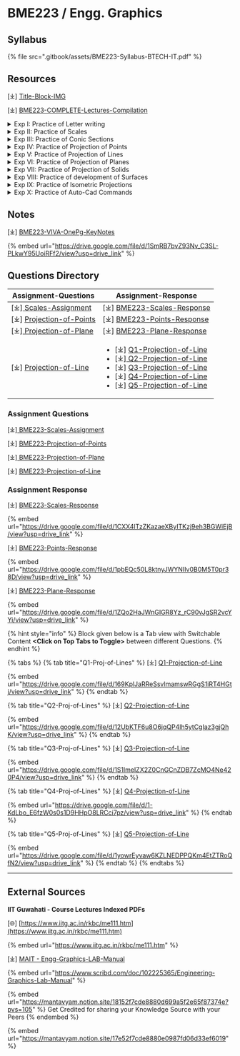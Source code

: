 # BME223 / Engg. Graphics

## Syllabus

{% file src=".gitbook/assets/BME223-Syllabus-BTECH-IT.pdf" %}

## Resources

\[⤓] [Title-Block-IMG](https://drive.google.com/file/d/13KD_g4S6P5asQMnTGoGylqbIUeHI1C3-/view?usp=drive_link)

\[⤓] [BME223-COMPLETE-Lectures-Compilation](https://drive.google.com/file/d/1RkkpBECxLTtN6ctPnkgsoLYX8TphlMQk/view?usp=drive_link)

<details>

<summary>Exp I: Practice of Letter writing </summary>

\[🌐] [Lettering techniques in engineering drawing](https://www.slideshare.net/slideshow/lettering-techniques-in-engineering-drawing/127826677#1)

\[🌐][ Engineering-Lettering](https://www.slideshare.net/slideshow/engineering-drawing-engineering-lettering-lesson-3/8635564#1)

</details>

<details>

<summary>Exp II: Practice of Scales </summary>

\[🌐] [SCALES AND Engineering Curves - IIT Guwahati](https://iitg.ac.in/rkbc/ME111/Lecture3%20Scales%20and%20Engineering%20Curves.pdf)

\[🌐] [Scales Problems and Solutions](https://www.scribd.com/document/371340760/1-5-Scales-Problems-and-Solutions)

</details>

<details>

<summary>Exp III: Practice of Conic Sections </summary>

\[🌐] [Conic Sections - IIT Guwahati](https://www.iitg.ac.in/dsharma/me111/Lecture%202%20Engineering%20curves.pdf)

</details>

<details>

<summary>Exp IV: Practice of Projection of Points </summary>

\[🌐] [Projection of Points and Lines - IITG](https://www.iitg.ac.in/rkbc/ME111/Lecture6%20Proj%20of%20pts%20and%20Lines.pdf)

</details>

<details>

<summary>Exp V: Practice of Projection of Lines </summary>

\[🌐] [Projection of Lines and Planes - IITG](https://www.iitg.ac.in/rkbc/ME111/Lecture7%20Proj%20of%20Lines%20and%20proj%20of%20planes.pdf)

\[🌐] [Projection of Lines - FYB-Tech](https://www.slideshare.net/slideshow/projection-of-lines-73140194/73140194)

</details>

<details>

<summary>Exp VI: Practice of Projection of Planes </summary>

\[🌐] [Projection of Planes - IITG](https://iitg.ac.in/kpmech/ME111-2016/Projection%20of%20Planes_revised.pdf)

</details>

<details>

<summary>Exp VII: Practice of Projection of Solids </summary>

\[🌐] [Projection of Solids - IITG](https://www.iitg.ac.in/rkbc/ME111/Lecture10%20Projection%20of%20solids.pdf)

\[🌐] [Projection of Solids - FYB-Tech](https://www.slideshare.net/AniketSuryawanshi/projection-of-solids-73140319#1)

</details>

<details>

<summary>Exp VIII: Practice of development of Surfaces </summary>

\[🌐] [Development of Surfaces - IITG](https://www.iitg.ac.in/rkbc/ME111/Lecture14%20Development%20of%20surfaces%20-%20pkghosh.pdf)

</details>

<details>

<summary>Exp IX: Practice of Isometric Projections </summary>

\[🌐] [Isometric projections - DSCE](https://www.slideshare.net/slideshow/isometric-projections/30522718#2)

</details>

<details>

<summary>Exp X: Practice of Auto-Cad Commands</summary>

\[🌐] [Basic-Drawing-Cmd-AUTOCAD](https://classes.engr.oregonstate.edu/cce/winter2020/cce203/CE413_W2020/ACAD_Basic_Commands.pdf)

</details>

## Notes

\[⤓] [BME223-VIVA-OnePg-KeyNotes](https://drive.google.com/file/d/1SmRB7bvZ93Nv_C3SL-PLkwY95UoiRFf2/view?usp=drive_link)

{% embed url="https://drive.google.com/file/d/1SmRB7bvZ93Nv_C3SL-PLkwY95UoiRFf2/view?usp=drive_link" %}

## Questions Directory

| Assignment-Questions                                                                                               | Assignment-Response                                                                                                                                                                                                                                                                                                                                                                                                                                                                                                                                                                                                                                                                                     |
| ------------------------------------------------------------------------------------------------------------------ | ------------------------------------------------------------------------------------------------------------------------------------------------------------------------------------------------------------------------------------------------------------------------------------------------------------------------------------------------------------------------------------------------------------------------------------------------------------------------------------------------------------------------------------------------------------------------------------------------------------------------------------------------------------------------------------------------------- |
| \[⤓][ Scales-Assignment](https://drive.google.com/file/d/1FxCSPGkRl-C-w1RKXsN-81rrUQrFCKUT/view?usp=drive_link)    | \[⤓] [BME223-Scales-Response](https://drive.google.com/file/d/1CXX4lTzZKazaeXByITKzj9eh3BGWiEjB/view?usp=drive_link)                                                                                                                                                                                                                                                                                                                                                                                                                                                                                                                                                                                    |
| \[⤓] [Projection-of-Points](https://drive.google.com/file/d/1hh8wmnoWAjVVsZUjtCcEaPzOOWISIHSe/view?usp=drive_link) | \[⤓] [BME223-Points-Response](https://drive.google.com/file/d/1pbEQc50L8ktnyJWYNIIv0B0M5T0pr38D/view?usp=drive_link)                                                                                                                                                                                                                                                                                                                                                                                                                                                                                                                                                                                    |
| \[⤓][ Projection-of-Plane](https://drive.google.com/file/d/1VRiREM2SaoUI0djgFDFP2FJPCh2HGeoj/view?usp=drive_link)  | \[⤓] [BME223-Plane-Response](https://drive.google.com/file/d/1ZQo2HaJWnGIGR8Yz_rC90vJgSR2vcYYi/view?usp=drive_link)                                                                                                                                                                                                                                                                                                                                                                                                                                                                                                                                                                                     |
| \[⤓] [Projection-of-Line](https://drive.google.com/file/d/11CJWl-qnVxBleRCs2hOFWPMpJmWYrCQU/view?usp=drive_link)   | <ul><li>[⤓] <a href="https://drive.google.com/file/d/169KplJaRReSsvlmamswRGgS1iRT4HGtj/view?usp=drive_link">Q1-Projection-of-Line</a></li><li>[⤓]<a href="https://drive.google.com/file/d/12UbKTF6u8O6jqQP4lh5ytCgIaz3gjQhK/view?usp=drive_link"> Q2-Projection-of-Line</a></li><li>[⤓] <a href="https://drive.google.com/file/d/1S1lmeIZX2Z0CnGCnZDB7ZcMO4Ne420P4/view?usp=drive_link">Q3-Projection-of-Line</a></li><li>[⤓] <a href="https://drive.google.com/file/d/1-KdLbo_E6fzW0s0s1D9HHpO8LRCci7pz/view?usp=drive_link">Q4-Projection-of-Line</a></li><li>[⤓] <a href="https://drive.google.com/file/d/1yowrEyvaw6KZLNEDPPQKm4EtZTRoQfN2/view?usp=drive_link">Q5-Projection-of-Line</a></li></ul> |

### Assignment Questions

\[⤓][ BME223-Scales-Assignment](https://drive.google.com/file/d/1FxCSPGkRl-C-w1RKXsN-81rrUQrFCKUT/view?usp=drive_link)

\[⤓] [BME223-Projection-of-Points](https://drive.google.com/file/d/1hh8wmnoWAjVVsZUjtCcEaPzOOWISIHSe/view?usp=drive_link)

\[⤓][ BME223-Projection-of-Plane](https://drive.google.com/file/d/1VRiREM2SaoUI0djgFDFP2FJPCh2HGeoj/view?usp=drive_link)

\[⤓] [BME223-Projection-of-Line](https://drive.google.com/file/d/11CJWl-qnVxBleRCs2hOFWPMpJmWYrCQU/view?usp=drive_link)

### Assignment Response

\[⤓] [BME223-Scales-Response](https://drive.google.com/file/d/1CXX4lTzZKazaeXByITKzj9eh3BGWiEjB/view?usp=drive_link)

{% embed url="https://drive.google.com/file/d/1CXX4lTzZKazaeXByITKzj9eh3BGWiEjB/view?usp=drive_link" %}

\[⤓] [BME223-Points-Response](https://drive.google.com/file/d/1pbEQc50L8ktnyJWYNIIv0B0M5T0pr38D/view?usp=drive_link)

{% embed url="https://drive.google.com/file/d/1pbEQc50L8ktnyJWYNIIv0B0M5T0pr38D/view?usp=drive_link" %}

\[⤓] [BME223-Plane-Response](https://drive.google.com/file/d/1ZQo2HaJWnGIGR8Yz_rC90vJgSR2vcYYi/view?usp=drive_link)

{% embed url="https://drive.google.com/file/d/1ZQo2HaJWnGIGR8Yz_rC90vJgSR2vcYYi/view?usp=drive_link" %}

{% hint style="info" %}
Block given below is a Tab view with Switchable Content **\<Click on Top Tabs to Toggle>** between different Questions.
{% endhint %}

{% tabs %}
{% tab title="Q1-Proj-of-Lines" %}
\[⤓] [Q1-Projection-of-Line](https://drive.google.com/file/d/169KplJaRReSsvlmamswRGgS1iRT4HGtj/view?usp=drive_link)

{% embed url="https://drive.google.com/file/d/169KplJaRReSsvlmamswRGgS1iRT4HGtj/view?usp=drive_link" %}
{% endtab %}

{% tab title="Q2-Proj-of-Lines" %}
\[⤓] [Q2-Projection-of-Line](https://drive.google.com/file/d/12UbKTF6u8O6jqQP4lh5ytCgIaz3gjQhK/view?usp=drive_link)

{% embed url="https://drive.google.com/file/d/12UbKTF6u8O6jqQP4lh5ytCgIaz3gjQhK/view?usp=drive_link" %}
{% endtab %}

{% tab title="Q3-Proj-of-Lines" %}
\[⤓] [Q3-Projection-of-Line](https://drive.google.com/file/d/1S1lmeIZX2Z0CnGCnZDB7ZcMO4Ne420P4/view?usp=drive_link)

{% embed url="https://drive.google.com/file/d/1S1lmeIZX2Z0CnGCnZDB7ZcMO4Ne420P4/view?usp=drive_link" %}
{% endtab %}

{% tab title="Q4-Proj-of-Lines" %}
\[⤓] [Q4-Projection-of-Line](https://drive.google.com/file/d/1-KdLbo_E6fzW0s0s1D9HHpO8LRCci7pz/view?usp=drive_link)

{% embed url="https://drive.google.com/file/d/1-KdLbo_E6fzW0s0s1D9HHpO8LRCci7pz/view?usp=drive_link" %}
{% endtab %}

{% tab title="Q5-Proj-of-Lines" %}
\[⤓] [Q5-Projection-of-Line](https://drive.google.com/file/d/1yowrEyvaw6KZLNEDPPQKm4EtZTRoQfN2/view?usp=drive_link)

{% embed url="https://drive.google.com/file/d/1yowrEyvaw6KZLNEDPPQKm4EtZTRoQfN2/view?usp=drive_link" %}
{% endtab %}
{% endtabs %}

***

## External Sources

**IIT Guwahati - Course Lectures Indexed PDFs**

\[🌐] [https://www.iitg.ac.in/rkbc/me111.htm](https://www.iitg.ac.in/rkbc/me111.htm)

{% embed url="https://www.iitg.ac.in/rkbc/me111.htm" %}

\[⤓] [MAIT - Engg-Graphics-LAB-Manual](https://www.scribd.com/doc/102225365/Engineering-Graphics-Lab-Manual)

{% embed url="https://www.scribd.com/doc/102225365/Engineering-Graphics-Lab-Manual" %}

{% embed url="https://mantavyam.notion.site/18152f7cde8880d699a5f2e65f87374e?pvs=105" %}
Get Credited for sharing your Knowledge Source with your Peers
{% endembed %}

{% embed url="https://mantavyam.notion.site/17e52f7cde8880e0987fd06d33ef6019" %}

